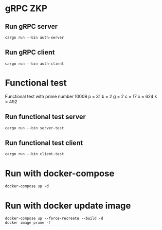 
# gRPC ZKP

## Run gRPC server
```
cargo run --bin auth-server
```

## Run gRPC client
```
cargo run --bin auth-client
```

# Functional test

Functional test with prime number 10009
p = 31
b = 2
g = 2
c = 17
x = 624
k = 492

## Run functional test server
```
cargo run --bin server-test
```


## Run functional test client
```
cargo run --bin client-test
```


# Run with docker-compose
```
docker-compose up -d
```

# Run with docker update image
```
docker-compose up --force-recreate --build -d
docker image prune -f
```